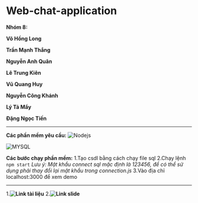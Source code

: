 
# Web-chat-application

**Nhóm 8:**

**Võ Hồng Long**

**Trần Mạnh Thắng**

**Nguyễn Anh Quân**

**Lê Trung Kiên**

**Vũ Quang Huy**

**Nguyễn Công Khánh**

**Lý Tả Mẩy**

**Đặng Ngọc Tiến**


---
**Các phần mềm yêu cầu:**
![Nodejs](https://nodejs.org/en/)

![MYSQL](https://dev.mysql.com/downloads/)

**Các bước chạy phần mềm:**
1.Tạo csdl bằng cách chạy file sql
2.Chạy lệnh `npm start`
*Lưu ý: Mật khẩu connect sql mặc định là 123456, để có thể sử dụng phải thay đổi lại mật khẩu trong connection.js*
3.Vào địa chỉ localhost:3000 để xem demo

---
1.**![Link tài liệu](https://docs.google.com/document/d/1Dy3us59ODRr7fFIC_jlTLbhayHcJh97oyaIfqzo1aG0/edit?usp=sharing)**
2.**![Link slide]()**

